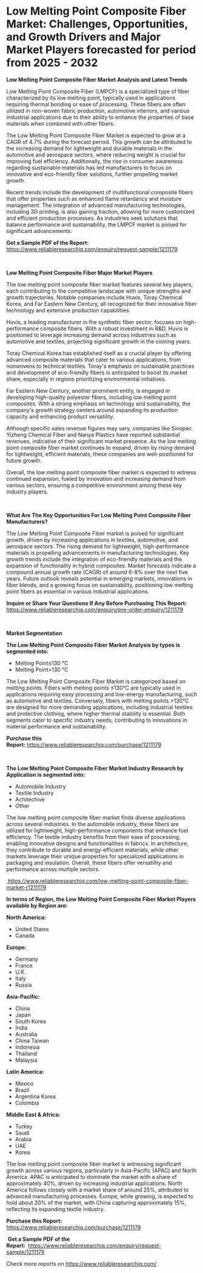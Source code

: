 <p><h1>Low Melting Point Composite Fiber Market: Challenges, Opportunities, and Growth Drivers and Major Market Players forecasted for period from 2025 - 2032</h1></p><p><strong>Low Melting Point Composite Fiber Market Analysis and Latest Trends</strong></p>
<p><p>Low Melting Point Composite Fiber (LMPCF) is a specialized type of fiber characterized by its low melting point, typically used in applications requiring thermal bonding or ease of processing. These fibers are often utilized in non-woven fabric production, automotive interiors, and various industrial applications due to their ability to enhance the properties of base materials when combined with other fibers. </p><p>The Low Melting Point Composite Fiber Market is expected to grow at a CAGR of 4.7% during the forecast period. This growth can be attributed to the increasing demand for lightweight and durable materials in the automotive and aerospace sectors, where reducing weight is crucial for improving fuel efficiency. Additionally, the rise in consumer awareness regarding sustainable materials has led manufacturers to focus on innovative and eco-friendly fiber solutions, further propelling market growth. </p><p>Recent trends include the development of multifunctional composite fibers that offer properties such as enhanced flame retardancy and moisture management. The integration of advanced manufacturing technologies, including 3D printing, is also gaining traction, allowing for more customized and efficient production processes. As industries seek solutions that balance performance and sustainability, the LMPCF market is poised for significant advancements.</p></p>
<p><strong>Get a Sample PDF of the Report:&nbsp;</strong> <a href="https://www.reliableresearchiq.com/enquiry/request-sample/1211179?utm_campaign=1835&utm_medium=2&utm_source=Github&utm_content=ia&utm_term=24032025&utm_id=low-melting-point-composite-fiber">https://www.reliableresearchiq.com/enquiry/request-sample/1211179</a></p>
<p>&nbsp;</p>
<p><strong>Low Melting Point Composite Fiber Major Market Players</strong></p>
<p><p>The low melting point composite fiber market features several key players, each contributing to the competitive landscape with unique strengths and growth trajectories. Notable companies include Huvis, Toray Chemical Korea, and Far Eastern New Century, all recognized for their innovative fiber technology and extensive production capabilities.</p><p>Huvis, a leading manufacturer in the synthetic fiber sector, focuses on high-performance composite fibers. With a robust investment in R&D, Huvis is positioned to leverage increasing demand across industries such as automotive and textiles, projecting significant growth in the coming years.</p><p>Toray Chemical Korea has established itself as a crucial player by offering advanced composite materials that cater to various applications, from nonwovens to technical textiles. Toray's emphasis on sustainable practices and development of eco-friendly fibers is anticipated to boost its market share, especially in regions prioritizing environmental initiatives.</p><p>Far Eastern New Century, another prominent entity, is engaged in developing high-quality polyester fibers, including low melting point composites. With a strong emphasis on technology and sustainability, the company's growth strategy centers around expanding its production capacity and enhancing product versatility.</p><p>Although specific sales revenue figures may vary, companies like Sinopec Yizheng Chemical Fiber and Nanya Plastics have reported substantial revenues, indicative of their significant market presence. As the low melting point composite fiber market continues to expand, driven by rising demand for lightweight, efficient materials, these companies are well-positioned for future growth.</p><p>Overall, the low melting point composite fiber market is expected to witness continued expansion, fueled by innovation and increasing demand from various sectors, ensuring a competitive environment among these key industry players.</p></p>
<p>&nbsp;</p>
<p><strong>What Are The Key Opportunities For Low Melting Point Composite Fiber Manufacturers?</strong></p>
<p><p>The Low Melting Point Composite Fiber market is poised for significant growth, driven by increasing applications in textiles, automotive, and aerospace sectors. The rising demand for lightweight, high-performance materials is propelling advancements in manufacturing technologies. Key growth trends include the integration of eco-friendly materials and the expansion of functionality in hybrid composites. Market forecasts indicate a compound annual growth rate (CAGR) of around 6-8% over the next five years. Future outlook reveals potential in emerging markets, innovations in fiber blends, and a growing focus on sustainability, positioning low melting point fibers as essential in various industrial applications.</p></p>
<p><strong>Inquire or Share Your Questions If Any Before Purchasing This Report:</strong> <a href="https://www.reliableresearchiq.com/enquiry/pre-order-enquiry/1211179?utm_campaign=1835&utm_medium=2&utm_source=Github&utm_content=ia&utm_term=24032025&utm_id=low-melting-point-composite-fiber">https://www.reliableresearchiq.com/enquiry/pre-order-enquiry/1211179</a></p>
<p>&nbsp;</p>
<p><strong>Market Segmentation</strong></p>
<p><strong>The Low Melting Point Composite Fiber Market Analysis by types is segmented into:</strong></p>
<p><ul><li>Melting Point≤130 ℃</li><li>Melting Point>130 ℃</li></ul></p>
<p><p>The Low Melting Point Composite Fiber Market is categorized based on melting points. Fibers with melting points ≤130°C are typically used in applications requiring easy processing and low-energy manufacturing, such as automotive and textiles. Conversely, fibers with melting points >130°C are designed for more demanding applications, including industrial textiles and protective clothing, where higher thermal stability is essential. Both segments cater to specific industry needs, contributing to innovations in material performance and sustainability.</p></p>
<p><strong>Purchase this Report:&nbsp;</strong><a href="https://www.reliableresearchiq.com/purchase/1211179?utm_campaign=1835&utm_medium=2&utm_source=Github&utm_content=ia&utm_term=24032025&utm_id=low-melting-point-composite-fiber">https://www.reliableresearchiq.com/purchase/1211179</a></p>
<p>&nbsp;</p>
<p><strong>The Low Melting Point Composite Fiber Market Industry Research by Application is segmented into:</strong></p>
<p><ul><li>Automobile Industry</li><li>Textile Industry</li><li>Achitechive</li><li>Other</li></ul></p>
<p><p>The low melting point composite fiber market finds diverse applications across several industries. In the automobile industry, these fibers are utilized for lightweight, high-performance components that enhance fuel efficiency. The textile industry benefits from their ease of processing, enabling innovative designs and functionalities in fabrics. In architecture, they contribute to durable and energy-efficient materials, while other markets leverage their unique properties for specialized applications in packaging and insulation. Overall, these fibers offer versatility and performance across multiple sectors.</p></p>
<p><a href="https://www.reliableresearchiq.com/low-melting-point-composite-fiber-market-r1211179?utm_campaign=1835&utm_medium=2&utm_source=Github&utm_content=ia&utm_term=24032025&utm_id=low-melting-point-composite-fiber">&nbsp;https://www.reliableresearchiq.com/low-melting-point-composite-fiber-market-r1211179</a></p>
<p><strong>In terms of Region, the Low Melting Point Composite Fiber Market Players available by Region are:</strong></p>
<p>
    <p> <strong> North America: </strong>
        <ul>
            <li>United States</li>
            <li>Canada</li>
        </ul>
        </p> 
    <p> <strong> Europe: </strong>
        <ul>
            <li>Germany</li>
            <li>France</li>
            <li>U.K.</li>
            <li>Italy</li>
            <li>Russia</li>
        </ul>
        </p> 
    <p> <strong> Asia-Pacific: </strong>
        <ul>
            <li>China</li>
            <li>Japan</li>
            <li>South Korea</li>
            <li>India</li>
            <li>Australia</li>
            <li>China Taiwan</li>
            <li>Indonesia</li>
            <li>Thailand</li>
            <li>Malaysia</li>
        </ul>
        </p> 
    <p> <strong> Latin America: </strong>
        <ul>
            <li>Mexico</li>
            <li>Brazil</li>
            <li>Argentina Korea</li>
            <li>Colombia</li>
        </ul>
        </p> 
    <p> <strong> Middle East & Africa: </strong>
        <ul>
            <li>Turkey</li>
            <li>Saudi</li>
            <li>Arabia</li>
            <li>UAE</li>
            <li>Korea</li>
        </ul>
    </p>
    </p>
<p><p>The low melting point composite fiber market is witnessing significant growth across various regions, particularly in Asia-Pacific (APAC) and North America. APAC is anticipated to dominate the market with a share of approximately 40%, driven by increasing industrial applications. North America follows closely with a market share of around 25%, attributed to advanced manufacturing processes. Europe, while growing, is expected to hold about 20% of the market, with China capturing approximately 15%, reflecting its expanding textile industry.</p></p>
<p><strong>Purchase this Report: </strong><a href="https://www.reliableresearchiq.com/purchase/1211179?utm_campaign=1835&utm_medium=2&utm_source=Github&utm_content=ia&utm_term=24032025&utm_id=low-melting-point-composite-fiber">https://www.reliableresearchiq.com/purchase/1211179</a></p>
<p>&nbsp;<strong>Get a Sample PDF of the Report:&nbsp;&nbsp;</strong><a href="https://www.reliableresearchiq.com/enquiry/request-sample/1211179?utm_campaign=1835&utm_medium=2&utm_source=Github&utm_content=ia&utm_term=24032025&utm_id=low-melting-point-composite-fiber">https://www.reliableresearchiq.com/enquiry/request-sample/1211179</a></p>
<p><strong></strong></p>
<p>Check more reports on <a href="https://www.reliableresearchiq.com/?utm_campaign=1835&utm_medium=2&utm_source=Github&utm_content=ia&utm_term=24032025&utm_id=low-melting-point-composite-fiber">https://www.reliableresearchiq.com/</a></p>